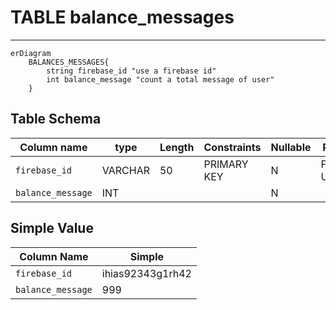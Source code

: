 # TABLE balance_messages

---
```mermaid
erDiagram
    BALANCES_MESSAGES{
        string firebase_id "use a firebase id"
        int balance_message "count a total message of user"
    }
```

## Table Schema
| Column name       | type    | Length | Constraints | Nullable | Remark       |
| ----------------- | ------- | ------ | ----------- | -------- | ------------ |
| `firebase_id`     | VARCHAR | 50     | PRIMARY KEY | N        | Firebase UID |
| `balance_message` | INT     |        |             | N        |              |


## Simple Value
| Column Name       | Simple           |
| ----------------- | ---------------- |
| `firebase_id`     | ihias92343g1rh42 |
| `balance_message` | 999              |
